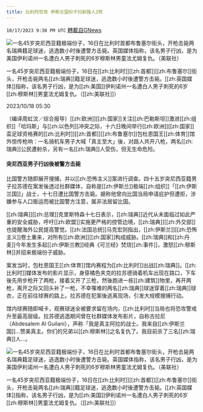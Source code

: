 ```yaml
---
title: 比利时恐攻 伊斯兰国份子扫射路人2死
---
```

`10/17/2023 9:30 PM UTC` [轉載自GNews](https://gnews.org/articles/1847239)

![一名45岁突尼西亚籍极端份子，16日在比利时首都布鲁塞尔街头，开枪击毙两名瑞典籍足球迷，逃逸数小时後遭警方击毙。英国媒体指称，该名男子行凶，是为美国伊利诺州一名遭白人男子刺死的6岁穆斯林男童法尤姆复仇。（美联社）](https://img.ltn.com.tw/Upload/news/600/2023/10/18/179.jpg "一名45岁突尼西亚籍极端份子，16日在比利时首都布鲁塞尔街头，开枪击毙两名瑞典籍足球迷，逃逸数小时後遭警方击毙。英国媒体指称，该名男子行凶，是为美国伊利诺州一名遭白人男子刺死的6岁穆斯林男童法尤姆复仇。（美联社）")

一名45岁突尼西亚籍极端份子，16日在[[zh:比利时]][[zh:首都]][[zh:布鲁塞尔]]街头，开枪击毙两名[[zh:瑞典]]籍足球迷，逃逸数小时後遭警方击毙。[[zh:英国媒体]]指称，该名男子行凶，是为[[zh:美国]]伊利诺州一名遭白人男子刺死的6岁[[zh:穆斯林]]男童法尤姆复仇。（[[zh:美联社]]）

2023/10/18 05:30

〔编译周虹汶／综合报导〕[[zh:欧洲]][[zh:国家]]关注[[zh:巴勒斯坦]]激进[[zh:组织]]「哈玛斯」与[[zh:以色列]]冲突之际，十六日晚间举行[[zh:欧洲]][[zh:国家]]盃足球资格赛的[[zh:比利时]][[zh:首都]][[zh:布鲁塞尔]]包杜恩国王[[zh:体育]]馆外惊传枪响：一名骑机车男子大喊「真主至大」後，对路人共开八枪，两名[[zh:瑞典]]公民遭射杀，另有一名[[zh:瑞典]]人受伤，但无生命危险。

#### 突尼西亚男子行凶後被警方击毙

比国警方随即展开搜捕，并以[[zh:恐怖主义]]案进行调查。四十五岁突尼西亚籍男子拉苏德在案发後透过社群媒体，自称是[[zh:伊斯兰]]极端[[zh:组织]]「[[zh:伊斯兰国]]」战士，十七日遭比国警方击毙。据称他曾向比国当局申请庇护但遭拒，涉嫌参与人口贩运而被比国警方注意，属非法居留比国。

[[zh:瑞典]][[zh:总理]]克里斯特森十七日表示，[[zh:瑞典]]近代从未面临过如此严重的安全威胁，呼吁[[zh:欧盟]]实施更严格的控管边境，[[zh:瑞典]][[zh:外交部]]也提醒海外公民提高警觉。[[zh:法国总统]]马克宏则指出，[[zh:伊斯兰]][[zh:恐怖主义]]卷土重来，对所有[[zh:欧洲]][[zh:国家]]构成威胁。[[zh:瑞典]]和[[zh:丹麦]]今年发生多起[[zh:伊斯兰教]]经典《可兰经》焚烧[[zh:事件]]，激怒[[zh:穆斯林]]并招来极端份子威胁。

案发当时，包杜恩国王[[zh:体育]]馆内赛程为[[zh:比利时]]出战[[zh:瑞典]]。[[zh:比利时]]媒体发布的影片显示，身穿橘色夹克的拉苏德骑着机车出现在路口，下车後先用步枪开了两枪，接着又开了三枪，然後跑进一栋[[zh:建筑]]物里，再开两枪，离开之际又回头补了一枪，不幸罹难的两名[[zh:瑞典]]球迷穿着[[zh:瑞典]]球衣，正在前往球赛的路上。拉苏德在犯案後逃离现场，引发大规模搜捕行动。

馆内球赛随即喊卡，观赛球迷全被要求留在场内，[[zh:比利时]]当局也将恐攻警戒升至最高层级。拉苏德逃逸期间曾在社群媒体发布影片，自称古拉尼（Abdesalem Al Guilani），声称「我是真主阿拉的战士。我来自[[zh:伊斯兰国]]…赞美真主。你们的兄弟以[[zh:穆斯林]]之名复仇了。我目前杀了三名[[zh:瑞典]]人…。

![一名45岁突尼西亚籍极端份子，16日在比利时首都布鲁塞尔街头，开枪击毙两名瑞典籍足球迷，逃逸数小时後遭警方击毙。英国媒体指称，该名男子行凶，是为美国伊利诺州一名遭白人男子刺死的6岁穆斯林男童法尤姆复仇。（美联社）](https://img.ltn.com.tw/Upload/news/600/2023/10/18/180.jpg "一名45岁突尼西亚籍极端份子，16日在比利时首都布鲁塞尔街头，开枪击毙两名瑞典籍足球迷，逃逸数小时後遭警方击毙。英国媒体指称，该名男子行凶，是为美国伊利诺州一名遭白人男子刺死的6岁穆斯林男童法尤姆复仇。（美联社）")

一名45岁突尼西亚籍极端份子，16日在[[zh:比利时]][[zh:首都]][[zh:布鲁塞尔]]街头，开枪击毙两名[[zh:瑞典]]籍足球迷，逃逸数小时後遭警方击毙。[[zh:英国媒体]]指称，该名男子行凶，是为[[zh:美国]]伊利诺州一名遭白人男子刺死的6岁[[zh:穆斯林]]男童法尤姆复仇。（[[zh:美联社]]）
